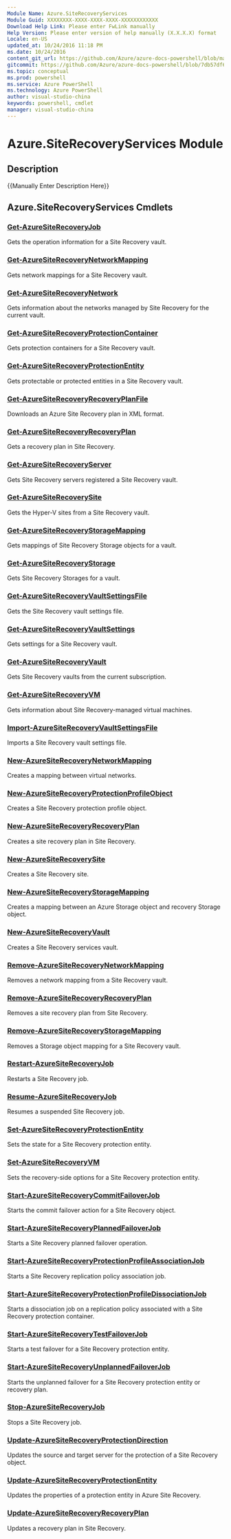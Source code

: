 ```yaml
---
Module Name: Azure.SiteRecoveryServices
Module Guid: XXXXXXXX-XXXX-XXXX-XXXX-XXXXXXXXXXXX
Download Help Link: Please enter FwLink manually
Help Version: Please enter version of help manually (X.X.X.X) format
Locale: en-US
updated_at: 10/24/2016 11:18 PM
ms.date: 10/24/2016
content_git_url: https://github.com/Azure/azure-docs-powershell/blob/master/azureps-cmdlets-docs/ServiceManagement/Azure.SiteRecoveryServices/v3.0.0/Azure.SiteRecoveryServices.md
gitcommit: https://github.com/Azure/azure-docs-powershell/blob/7db57df6b5e709a7c001e6de362a1240d7583ae8/azureps-cmdlets-docs/ServiceManagement/Azure.SiteRecoveryServices/v3.0.0/Azure.SiteRecoveryServices.md
ms.topic: conceptual
ms.prod: powershell
ms.service: Azure PowerShell
ms.technology: Azure PowerShell
author: visual-studio-china
keywords: powershell, cmdlet
manager: visual-studio-china
---
```


# Azure.SiteRecoveryServices Module
## Description
{{Manually Enter Description Here}}

## Azure.SiteRecoveryServices Cmdlets
### [Get-AzureSiteRecoveryJob](.\Get-AzureSiteRecoveryJob.md)
Gets the operation information for a Site Recovery vault.


### [Get-AzureSiteRecoveryNetworkMapping](.\Get-AzureSiteRecoveryNetworkMapping.md)
Gets network mappings for a Site Recovery vault.


### [Get-AzureSiteRecoveryNetwork](.\Get-AzureSiteRecoveryNetwork.md)
Gets information about the networks managed by Site Recovery for the current vault.


### [Get-AzureSiteRecoveryProtectionContainer](.\Get-AzureSiteRecoveryProtectionContainer.md)
Gets protection containers for a Site Recovery vault.


### [Get-AzureSiteRecoveryProtectionEntity](.\Get-AzureSiteRecoveryProtectionEntity.md)
Gets protectable or protected entities in a Site Recovery vault.


### [Get-AzureSiteRecoveryRecoveryPlanFile](.\Get-AzureSiteRecoveryRecoveryPlanFile.md)
Downloads an Azure Site Recovery plan in XML format.


### [Get-AzureSiteRecoveryRecoveryPlan](.\Get-AzureSiteRecoveryRecoveryPlan.md)
Gets a recovery plan in Site Recovery.


### [Get-AzureSiteRecoveryServer](.\Get-AzureSiteRecoveryServer.md)
Gets Site Recovery servers registered a Site Recovery vault.


### [Get-AzureSiteRecoverySite](.\Get-AzureSiteRecoverySite.md)
Gets the Hyper-V sites from a Site Recovery vault.


### [Get-AzureSiteRecoveryStorageMapping](.\Get-AzureSiteRecoveryStorageMapping.md)
Gets mappings of Site Recovery Storage objects for a vault.


### [Get-AzureSiteRecoveryStorage](.\Get-AzureSiteRecoveryStorage.md)
Gets Site Recovery Storages for a vault.


### [Get-AzureSiteRecoveryVaultSettingsFile](.\Get-AzureSiteRecoveryVaultSettingsFile.md)
Gets the Site Recovery vault settings file.


### [Get-AzureSiteRecoveryVaultSettings](.\Get-AzureSiteRecoveryVaultSettings.md)
Gets settings for a Site Recovery vault.


### [Get-AzureSiteRecoveryVault](.\Get-AzureSiteRecoveryVault.md)
Gets Site Recovery vaults from the current subscription.


### [Get-AzureSiteRecoveryVM](.\Get-AzureSiteRecoveryVM.md)
Gets information about Site Recovery-managed virtual machines.


### [Import-AzureSiteRecoveryVaultSettingsFile](.\Import-AzureSiteRecoveryVaultSettingsFile.md)
Imports a Site Recovery vault settings file.


### [New-AzureSiteRecoveryNetworkMapping](.\New-AzureSiteRecoveryNetworkMapping.md)
Creates a mapping between virtual networks.


### [New-AzureSiteRecoveryProtectionProfileObject](.\New-AzureSiteRecoveryProtectionProfileObject.md)
Creates a Site Recovery protection profile object.


### [New-AzureSiteRecoveryRecoveryPlan](.\New-AzureSiteRecoveryRecoveryPlan.md)
Creates a site recovery plan in Site Recovery.


### [New-AzureSiteRecoverySite](.\New-AzureSiteRecoverySite.md)
Creates a Site Recovery site.


### [New-AzureSiteRecoveryStorageMapping](.\New-AzureSiteRecoveryStorageMapping.md)
Creates a mapping between an Azure Storage object and recovery Storage object.


### [New-AzureSiteRecoveryVault](.\New-AzureSiteRecoveryVault.md)
Creates a Site Recovery services vault.


### [Remove-AzureSiteRecoveryNetworkMapping](.\Remove-AzureSiteRecoveryNetworkMapping.md)
Removes a network mapping from a Site Recovery vault.


### [Remove-AzureSiteRecoveryRecoveryPlan](.\Remove-AzureSiteRecoveryRecoveryPlan.md)
Removes a site recovery plan from Site Recovery.


### [Remove-AzureSiteRecoveryStorageMapping](.\Remove-AzureSiteRecoveryStorageMapping.md)
Removes a Storage object mapping for a Site Recovery vault.


### [Restart-AzureSiteRecoveryJob](.\Restart-AzureSiteRecoveryJob.md)
Restarts a Site Recovery job.


### [Resume-AzureSiteRecoveryJob](.\Resume-AzureSiteRecoveryJob.md)
Resumes a suspended Site Recovery job.


### [Set-AzureSiteRecoveryProtectionEntity](.\Set-AzureSiteRecoveryProtectionEntity.md)
Sets the state for a Site Recovery protection entity.


### [Set-AzureSiteRecoveryVM](.\Set-AzureSiteRecoveryVM.md)
Sets the recovery-side options for a Site Recovery protection entity.


### [Start-AzureSiteRecoveryCommitFailoverJob](.\Start-AzureSiteRecoveryCommitFailoverJob.md)
Starts the commit failover action for a Site Recovery object.


### [Start-AzureSiteRecoveryPlannedFailoverJob](.\Start-AzureSiteRecoveryPlannedFailoverJob.md)
Starts a Site Recovery planned failover operation.


### [Start-AzureSiteRecoveryProtectionProfileAssociationJob](.\Start-AzureSiteRecoveryProtectionProfileAssociationJob.md)
Starts a Site Recovery replication policy association job.


### [Start-AzureSiteRecoveryProtectionProfileDissociationJob](.\Start-AzureSiteRecoveryProtectionProfileDissociationJob.md)
Starts a dissociation job on a replication policy associated with a Site Recovery protection container.


### [Start-AzureSiteRecoveryTestFailoverJob](.\Start-AzureSiteRecoveryTestFailoverJob.md)
Starts a test failover for a Site Recovery protection entity.


### [Start-AzureSiteRecoveryUnplannedFailoverJob](.\Start-AzureSiteRecoveryUnplannedFailoverJob.md)
Starts the unplanned failover for a Site Recovery protection entity or recovery plan.


### [Stop-AzureSiteRecoveryJob](.\Stop-AzureSiteRecoveryJob.md)
Stops a Site Recovery job.


### [Update-AzureSiteRecoveryProtectionDirection](.\Update-AzureSiteRecoveryProtectionDirection.md)
Updates the source and target server for the protection of a Site Recovery object.


### [Update-AzureSiteRecoveryProtectionEntity](.\Update-AzureSiteRecoveryProtectionEntity.md)
Updates the properties of a protection entity in Azure Site Recovery.


### [Update-AzureSiteRecoveryRecoveryPlan](.\Update-AzureSiteRecoveryRecoveryPlan.md)
Updates a recovery plan in Site Recovery.




